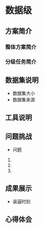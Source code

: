 # 数据级
## 方案简介
### 整体方案简介
### 分级任务简介
## 数据集说明
- 数据集大小
- 数据集来源
## 工具说明
## 问题挑战
- 问题
1.
2.
3.
## 成果展示
- 装逼时刻
## 心得体会
